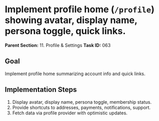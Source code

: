 # Implement profile home (`/profile`) showing avatar, display name, persona toggle, quick links.

**Parent Section:** 11. Profile & Settings
**Task ID:** 063

## Goal
Implement profile home summarizing account info and quick links.

## Implementation Steps
1. Display avatar, display name, persona toggle, membership status.
2. Provide shortcuts to addresses, payments, notifications, support.
3. Fetch data via profile provider with optimistic updates.
